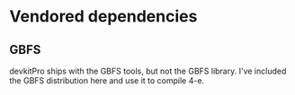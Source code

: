 # Vendored dependencies

## GBFS

devkitPro ships with the GBFS tools, but not the GBFS library. I've
included the GBFS distribution here and use it to compile 4-e.
